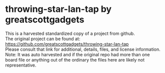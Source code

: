 
# throwing-star-lan-tap by greatscottgadgets  
This is a harvested standardized copy of a project from github.  
The original project can be found at:  
https://github.com/greatscottgadgets/throwing-star-lan-tap  
Please consult that link for additional, details, files, and license information.  
Note: It was auto harvested and if the original repo had more than one board file or anything out of the ordinary the files here are likely not representative.  
    